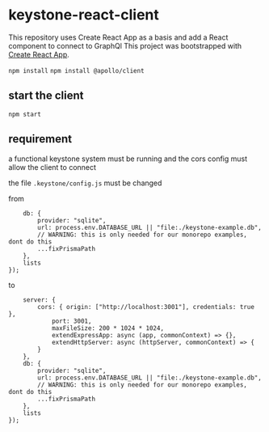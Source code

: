 # keystone-react-client

This repository uses Create React App as a basis and add a React component to connect to GraphQl
This project was bootstrapped with [Create React App](https://github.com/facebook/create-react-app).

`npm install`
`npm install @apollo/client`

## start the client
`npm start`

## requirement
a functional keystone system must be running and the cors config must allow the client to connect

the file `.keystone/config.js` must be changed 

from
```var keystone_default = (0, import_core2.config)({
    db: {
        provider: "sqlite",
        url: process.env.DATABASE_URL || "file:./keystone-example.db",
        // WARNING: this is only needed for our monorepo examples, dont do this
        ...fixPrismaPath
    },
    lists
});
```

to
```var keystone_default = (0, import_core2.config)({
    server: {
        cors: { origin: ["http://localhost:3001"], credentials: true },
            port: 3001,
            maxFileSize: 200 * 1024 * 1024,
            extendExpressApp: async (app, commonContext) => {},
            extendHttpServer: async (httpServer, commonContext) => {
        }
    },
    db: {
        provider: "sqlite",
        url: process.env.DATABASE_URL || "file:./keystone-example.db",
        // WARNING: this is only needed for our monorepo examples, dont do this
        ...fixPrismaPath
    },
    lists
});
```